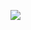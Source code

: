 ![]([[https://github.com/baba-s/techbook-unity-2d-action-game/raw/master/game.gif](https://drive.google.com/file/d/1WZRNHqPoJvvCheDjcczggYhATaJwGU8L/view?usp=sharing](https://github.com/Peeranat-Non/Project-IOT-Water-Line/blob/main/Poster.pdf)))
